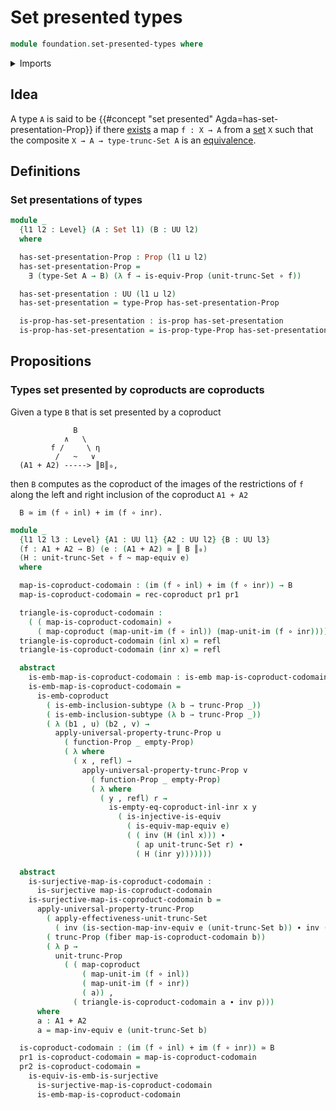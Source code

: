 # Set presented types

```agda
module foundation.set-presented-types where
```

<details><summary>Imports</summary>

```agda
open import foundation.action-on-identifications-functions
open import foundation.coproduct-types
open import foundation.dependent-pair-types
open import foundation.dependent-products-propositions
open import foundation.embeddings
open import foundation.empty-types
open import foundation.equality-coproduct-types
open import foundation.equivalences
open import foundation.existential-quantification
open import foundation.fibers-of-maps
open import foundation.functoriality-coproduct-types
open import foundation.homotopies
open import foundation.identity-types
open import foundation.images
open import foundation.injective-maps
open import foundation.propositional-truncations
open import foundation.set-truncations
open import foundation.subtypes
open import foundation.surjective-maps
open import foundation.universe-levels

open import foundation-core.function-types
open import foundation-core.propositions
open import foundation-core.sets
```

</details>

## Idea

A type `A` is said to be
{{#concept "set presented" Agda=has-set-presentation-Prop}} if there
[exists](foundation.existential-quantification.md) a map `f : X → A` from a
[set](foundation-core.sets.md) `X` such that the composite
`X → A → type-trunc-Set A` is an [equivalence](foundation.equivalences.md).

## Definitions

### Set presentations of types

```agda
module _
  {l1 l2 : Level} (A : Set l1) (B : UU l2)
  where

  has-set-presentation-Prop : Prop (l1 ⊔ l2)
  has-set-presentation-Prop =
    ∃ (type-Set A → B) (λ f → is-equiv-Prop (unit-trunc-Set ∘ f))

  has-set-presentation : UU (l1 ⊔ l2)
  has-set-presentation = type-Prop has-set-presentation-Prop

  is-prop-has-set-presentation : is-prop has-set-presentation
  is-prop-has-set-presentation = is-prop-type-Prop has-set-presentation-Prop
```

## Propositions

### Types set presented by coproducts are coproducts

Given a type `B` that is set presented by a coproduct

```text
              B
            ∧   \
         f /     \ η
          /   ~   ∨
  (A1 + A2) -----> ║B║₀,
```

then `B` computes as the coproduct of the images of the restrictions of `f`
along the left and right inclusion of the coproduct `A1 + A2`

```text
  B ≃ im (f ∘ inl) + im (f ∘ inr).
```

```agda
module _
  {l1 l2 l3 : Level} {A1 : UU l1} {A2 : UU l2} {B : UU l3}
  (f : A1 + A2 → B) (e : (A1 + A2) ≃ ║ B ║₀)
  (H : unit-trunc-Set ∘ f ~ map-equiv e)
  where

  map-is-coproduct-codomain : (im (f ∘ inl) + im (f ∘ inr)) → B
  map-is-coproduct-codomain = rec-coproduct pr1 pr1

  triangle-is-coproduct-codomain :
    ( ( map-is-coproduct-codomain) ∘
      ( map-coproduct (map-unit-im (f ∘ inl)) (map-unit-im (f ∘ inr)))) ~ f
  triangle-is-coproduct-codomain (inl x) = refl
  triangle-is-coproduct-codomain (inr x) = refl

  abstract
    is-emb-map-is-coproduct-codomain : is-emb map-is-coproduct-codomain
    is-emb-map-is-coproduct-codomain =
      is-emb-coproduct
        ( is-emb-inclusion-subtype (λ b → trunc-Prop _))
        ( is-emb-inclusion-subtype (λ b → trunc-Prop _))
        ( λ (b1 , u) (b2 , v) →
          apply-universal-property-trunc-Prop u
            ( function-Prop _ empty-Prop)
            ( λ where
              ( x , refl) →
                apply-universal-property-trunc-Prop v
                  ( function-Prop _ empty-Prop)
                  ( λ where
                    ( y , refl) r →
                      is-empty-eq-coproduct-inl-inr x y
                        ( is-injective-is-equiv
                          ( is-equiv-map-equiv e)
                          ( ( inv (H (inl x))) ∙
                            ( ap unit-trunc-Set r) ∙
                            ( H (inr y)))))))

  abstract
    is-surjective-map-is-coproduct-codomain :
      is-surjective map-is-coproduct-codomain
    is-surjective-map-is-coproduct-codomain b =
      apply-universal-property-trunc-Prop
        ( apply-effectiveness-unit-trunc-Set
          ( inv (is-section-map-inv-equiv e (unit-trunc-Set b)) ∙ inv (H a)))
        ( trunc-Prop (fiber map-is-coproduct-codomain b))
        ( λ p →
          unit-trunc-Prop
            ( ( map-coproduct
                ( map-unit-im (f ∘ inl))
                ( map-unit-im (f ∘ inr))
                ( a)) ,
              ( triangle-is-coproduct-codomain a ∙ inv p)))
      where
      a : A1 + A2
      a = map-inv-equiv e (unit-trunc-Set b)

  is-coproduct-codomain : (im (f ∘ inl) + im (f ∘ inr)) ≃ B
  pr1 is-coproduct-codomain = map-is-coproduct-codomain
  pr2 is-coproduct-codomain =
    is-equiv-is-emb-is-surjective
      is-surjective-map-is-coproduct-codomain
      is-emb-map-is-coproduct-codomain
```
